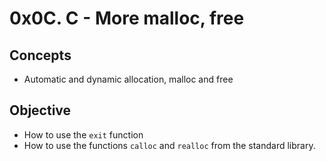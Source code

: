 # 0x0C. C - More malloc, free

## Concepts
* Automatic and dynamic allocation, malloc and free
## Objective
* How to use the `exit` function
* How to use the functions `calloc` and `realloc` from the standard library.
